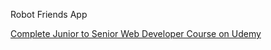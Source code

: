 Robot Friends App

[Complete Junior to Senior Web Developer Course on Udemy](https://www.udemy.com/share/1013iuAEMcdFhURHw=/)
